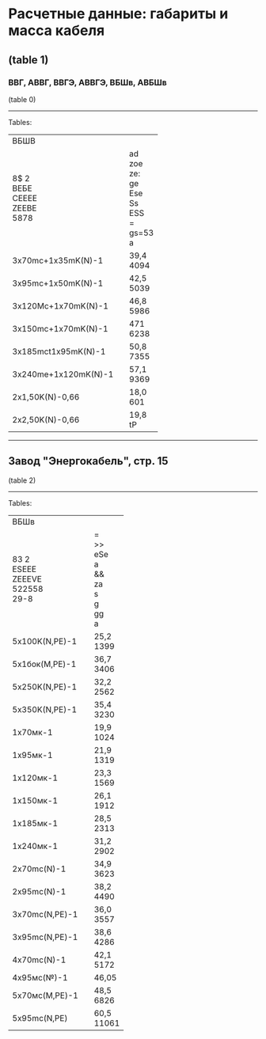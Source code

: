 # Расчетные данные: габариты и масса кабеля

## (table 1)
### ВВГ, АВВГ, ВВГЭ, АВВГЭ, ВБШв, АВБШв  
(table 0)

---

Tables:

| | | |
|-|-|-|
|ВБШВ||||
|8$ 2<br>ВЕБЕ<br>СЕЕЕЕ<br>ZEEBE<br>5878||ad<br>zoe<br>ze:<br>ge<br>Ese<br>Ss<br>ESS<br>=<br>gs=53<br>a||35,2<br>3126|
|3x70mc+1x35mK(N)-1||39,4<br>4094|
|3x95mc+1x50mK(N)-1||42,5<br>5039|
|3x120Mc+1x70mK(N)-1||46,8<br>5986|
|3x150mc+1x70mK(N)-1||471<br>6238|
|3x185mct1x95mK(N)-1||50,8<br>7355|
|3x240me+1x120mK(N)-1||57,1<br>9369|
|2x1,50K(N)-0,66||18,0<br>601|
|2x2,50K(N)-0,66||19,8<br>tP|

---
## Завод "Энергокабель", стр. 15
(table 2)

---

Tables:

| | | |
|-|-|-|
|ВБШв||||
|83 2<br>ESEEE<br>ZEEEVE<br>522558<br>29-8||=<br>>><br>eSe<br>a<br>&&<br>za<br>s<br>g<br>gg<br>a||22,3<br>1031|
|5x100K(N,PE)-1||25,2<br>1399|
|5х1бок(М,РЕ)-1||36,7<br>3406|
|5x250K(N,PE)-1||32,2<br>2562|
|5x350K(N,PE)-1||35,4<br>3230|
|1х70мк-1||19,9<br>1024|
|1х95мк-1||21,9<br>1319|
|1х120мк-1||23,3<br>1569|
|1х150мк-1||26,1<br>1912|
|1х185мк-1||28,5<br>2313|
|1х240мк-1||31,2<br>2902|
|2x70mc(N)-1||34,9<br>3623|
|2x95mc(N)-1||38,2<br>4490|
|3x70mc(N,PE)-1||36,0<br>3557|
|3x95mc(N,PE)-1||38,6<br>4286|
|4x70mc(N)-1||42,1<br>5172|
|4х95мс(№)-1||46,05|
|5х70мс(М,РЕ)-1||48,5<br>6826|
|5x95mc(N,PE)||60,5<br>11061|
